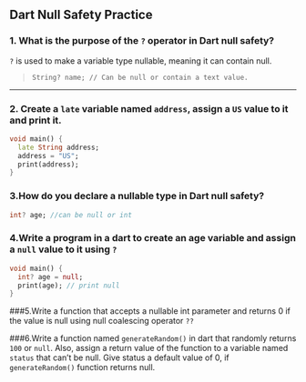 ## Dart Null Safety Practice

### 1. What is the purpose of the `?` operator in Dart null safety?
`?` is used to make a variable type nullable, meaning it can contain null.  
> `String? name; // Can be null or contain a text value.`

---

### 2. Create a `late` variable named `address`, assign a `US` value to it and print it.
```dart
void main() {
  late String address;
  address = "US";
  print(address);
}
```
### 3.How do you declare a nullable type in Dart null safety?
```dart
int? age; //can be null or int
```
### 4.Write a program in a dart to create an age variable and assign a `null` value to it using `?`
```dart
void main() {
  int? age = null;
  print(age); // print null
}
```
###5.Write a function that accepts a nullable int parameter and returns 0 if the value is null using null coalescing operator `??`

###6.Write a function named `generateRandom()` in dart that randomly returns `100` or `null`. Also, assign a return value of the function to a variable named `status` that can’t be null. Give status a default value of 0, if `generateRandom()` function returns null.
